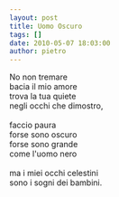 ```yaml
---
layout: post
title: Uomo Oscuro
tags: []
date: 2010-05-07 18:03:00
author: pietro
---
```

No non tremare<br/>bacia il mio amore<br/>trova la tua quiete<br/>negli occhi che dimostro,<br/><br/>faccio paura<br/>forse sono oscuro<br/>forse sono grande<br/>come l'uomo nero<br/><br/>ma i miei occhi celestini<br/>sono i sogni dei bambini.
